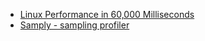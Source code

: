 - [Linux Performance in 60,000 Milliseconds](https://netflixtechblog.com/linux-performance-analysis-in-60-000-milliseconds-accc10403c55)
- [Samply - sampling profiler](https://github.com/mstange/samply)
